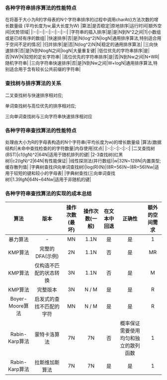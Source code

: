 ### 各种字符串排序算法的性能特点
在将基于大小为R的字母表的N个字符串排序的过程中调用charAt()方法次数的增长数量级
(平均长度为w,最大长度为W)
|算法|是否稳定|原地排序|运行时间|额外空间|优势领域|
|:-:|:-:|:-:|:-:|:-:|:-:|
|字符串的插入排序|是|是|N到N^2之间|1|小数组或是已经有序的数组|
|快速排序|否|是|N(log^2)N|logN|通用排序算法,特别适合用于空间不足的情况|
|归并排序|是|否|N(log^2)N|N|稳定的通用排序算法|
|三向快速排序|否|是|N到NlogN之间|logN|大量重复键|
|低位优先的字符串排序|是|否|NW|N|较短的定长字符串|
|高位优先的字符串排序|是|否|N到Nw之间|N+WR|随机字符串|
|三向字符串快速排序|否|是|N到Nw之间|W+logN|通用排序算法,特别适合用于含有较长公共前缀的字符串|

### 查找树与排序算法的关系
二叉查找树与快速排序相对应;

单词查找树与高位优先的排序相对应;

三向单词查找树与三向字符串快速排序相对应

### 各种字符串查找算法的性能特点
处理由大小为R的字母表构造的N个字符串(平均长度为w)的增长数量级
|算法(数据结构)|未命中查找检查的的字符数量|内存使用|优点|
|:-:|:-:|:-:|:-:|
|二叉查找树(BST)|c1(lgN)^2|64N|适用于随机排列的键|
|2-3查找树(红黑树)|c2(lgN)^2|64N|有性能保证|
|线性探测法(并行数组)|w|32N~128N|内置类型; 缓存散列值|
|字典树查找(R向单词查找树)|log(R)(N)|(8R+56)N~(8R+56)Nw|适用于较短的键和较小的字母表|
|字典树查找(三向单词查找树)|1.39lgN|64N~64Nw|适用于非随机的键|

### 各种字符串查找算法的实现的成本总结
|算法|版本|操作次数(最坏)|操作次数(一般)|在文本中回退|正确性|额外的空间需求|
|:-:|:-:|:-:|:-:|:-:|:-:|:-:|
|暴力算法|-|MN|1.1N|是|是|1|
|KMP算法|完整的DFA(示例)|2N|1.1N|否|是|MR|
|KMP算法|仅构造不匹配的状态转换|3N|1.1N|否|是|M|
|KMP算法|完整版本|3N|N / M|是|是|R|
|Boyer-Moore算法|启发式的查找不匹配的字符|MN|N / M|是|是|R|
|Rabin-Karp算法|蒙特卡洛算法|7N|7N|否|概率保证 需要使用均匀和独立的散列函数|1|
|Rabin-Karp算法|拉斯维加斯算法|7N|7N|是|是|1|
